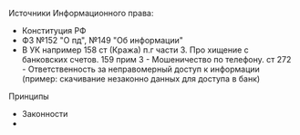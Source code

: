 Источники Информационного права: 
- Конституция РФ
- ФЗ №152 "О пд", №149 "Об информации"
- В УК например 158 ст (Кража) п.г части 3. Про хищение с банковских счетов. 159 прим 3 - Мошеничество по телефону.
    ст 272 - Ответственность за неправомерный доступ к информации (пример: скачивание незаконно данных для доступа в банк)

Принципы
- Законности 
- 

